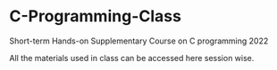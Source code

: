 # C-Programming-Class
Short-term Hands-on Supplementary Course on C programming 2022

All the materials used in class can be accessed here session wise.
